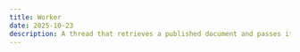 ```yaml
---
title: Worker
date: 2025-10-23
description: A thread that retrieves a published document and passes it through the pipeline, then sending completed documents to a destination queue.
---
```


